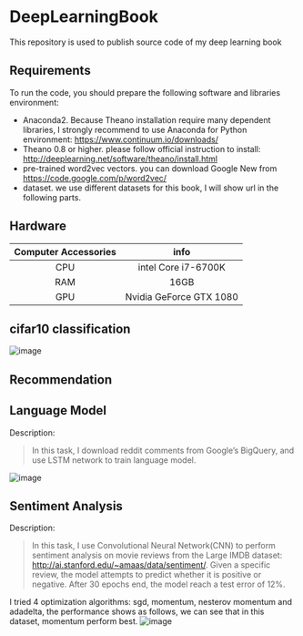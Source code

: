 # DeepLearningBook
This repository is used to publish source code of my deep learning book 

## Requirements
To run the code, you should prepare the following software and libraries environment:
 - Anaconda2. Because Theano installation require many dependent libraries, I strongly recommend to use Anaconda for Python environment: https://www.continuum.io/downloads/
 - Theano 0.8 or higher. please follow official instruction to install: http://deeplearning.net/software/theano/install.html
 - pre-trained word2vec vectors. you can download Google New from https://code.google.com/p/word2vec/
 - dataset. we use different datasets for this book, I will show url in the following parts. 
 
## Hardware
| Computer Accessories     | info|
|:--------:|:---------:|
|CPU|intel Core i7-6700K|
|RAM|16GB|
|GPU|Nvidia GeForce GTX 1080|

## cifar10 classification
![image](https://github.com/innovation-cat/DeepLearningBook/raw/master/raw/cifar10.png)

## Recommendation

## Language Model
Description:
> In this task, I download reddit comments from Google’s BigQuery, and use LSTM network to train language model. 

![image](https://github.com/innovation-cat/DeepLearningBook/raw/master/raw/language_model.png)

## Sentiment Analysis
Description: 
> In this task, I use Convolutional Neural Network(CNN) to perform sentiment analysis on movie reviews from the Large IMDB dataset: http://ai.stanford.edu/~amaas/data/sentiment/. Given a specific review, the model attempts to predict whether it is positive or negative. After 30 epochs end, the model reach a test error of 12%. 

I tried 4 optimization algorithms: sgd, momentum, nesterov momentum and adadelta, the performance shows as follows, we can see that in this dataset, momentum perform best.
![image](https://github.com/innovation-cat/DeepLearningBook/raw/master/raw/performance.png)
